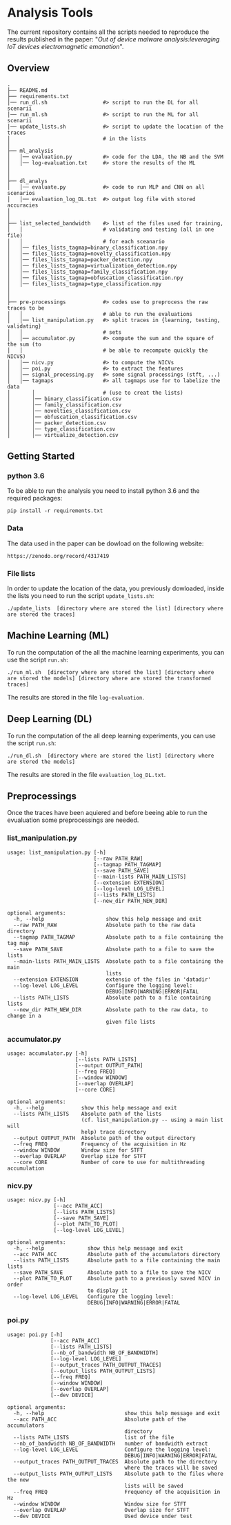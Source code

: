 # Analysis Tools

The current repository contains all the scripts needed to reproduce the results
published in the paper: "*Out of device malware analysis:leveraging IoT devices 
electromagnetic emanation*".

## Overview
```
.
├── README.md
├── requirements.txt
│── run_dl.sh                  #> script to run the DL for all scenarii
│── run_ml.sh                  #> script to run the ML for all scenarii
│── update_lists.sh            #> script to update the location of the traces 
│                              # in the lists 
│
├── ml_analysis
│   │── evaluation.py          #> code for the LDA, the NB and the SVM
│   │── log-evaluation.txt     #> store the results of the ML
│
│
├── dl_analys
│   │── evaluate.py            #> code to run MLP and CNN on all scenarios
│   │── evaluation_log_DL.txt  #> output log file with stored accuracies
│
│
├── list_selected_bandwidth    #> list of the files used for training, 
│   │                          # validating and testing (all in one file)
│   │                          # for each sceanario  
│   │── files_lists_tagmap=binary_classification.npy                              
│   │── files_lists_tagmap=novelty_classification.npy   
│   │── files_lists_tagmap=packer_detection.npy
│   │── files_lists_tagmap=virtualization_detection.npy
│   │── files_lists_tagmap=family_classification.npy 
│   │── files_lists_tagmap=obfuscation_classification.npy
│   │── files_lists_tagmap=type_classification.npy   
│
│
├── pre-processings            #> codes use to preprocess the raw traces to be 
│   │                          # able to run the evaluations
│   │── list_manipulation.py   #> split traces in {learning, testing, validating} 
│   │						   # sets 
│   │── accumulator.py         #> compute the sum and the square of the sum (to 
│   │                          # be able to recompute quickly the NICVS)  
│   │── nicv.py                #> to compute the NICVs
│   │── poi.py                 #> to extract the features
│   │── signal_processing.py   #> some signal processings (stft, ...)
│   │── tagmaps                #> all tagmaps use for to labelize the data 
│       │                      # (use to creat the lists)
│   	│── binary_classification.csv  
│   	│── family_classification.csv  
│   	│── novelties_classification.csv  
│   	│── obfuscation_classification.csv  
│   	│── packer_detection.csv  
│   	│── type_classification.csv  
│   	│── virtualize_detection.csv
```

## Getting Started
### python 3.6
To be able to run the analysis you need to install python 3.6 and the required 
packages:

```
pip install -r requirements.txt
```

### Data
The data used in the paper can be dowload on the following website:

```
https://zenodo.org/record/4317419
```

### File lists
In order to update the location of the data, you previously dowloaded, inside 
the lists you need to run the script ``update_lists.sh``:

```
./update_lists  [directory where are stored the list] [directory where are stored the traces]
```

## Machine Learning (ML)
To run the computation of the all the machine learning experiments, you can use
the script ``run.sh``:

```
./run_ml.sh  [directory where are stored the list] [directory where are stored the models] [directory where are stored the transformed traces]
```

The results are stored in the file ```log-evaluation```.


## Deep Learning (DL)
To run the computation of the all deep learning experiments, you can use
the script ``run.sh``:

```
./run_dl.sh  [directory where are stored the list] [directory where are stored the models]
```

The results are stored in the file ```evaluation_log_DL.txt```.

## Preprocessings
Once the traces have been aquiered and before beeing able to run the evualuation 
some preprocessings are needed. 
### list_manipulation.py
```
usage: list_manipulation.py [-h] 
                            [--raw PATH_RAW] 
                            [--tagmap PATH_TAGMAP] 
                            [--save PATH_SAVE] 
                            [--main-lists PATH_MAIN_LISTS] 
                            [--extension EXTENSION] 
                            [--log-level LOG_LEVEL] 
                            [--lists PATH_LISTS] 
                            [--new_dir PATH_NEW_DIR]

optional arguments:
  -h, --help                    show this help message and exit
  --raw PATH_RAW                Absolute path to the raw data directory
  --tagmap PATH_TAGMAP          Absolute path to a file containing the tag map
  --save PATH_SAVE              Absolute path to a file to save the lists
  --main-lists PATH_MAIN_LISTS  Absolute path to a file containing the main 
                                lists
  --extension EXTENSION         extensio of the files in 'datadir'
  --log-level LOG_LEVEL         Configure the logging level: 
                                DEBUG|INFO|WARNING|ERROR|FATAL
  --lists PATH_LISTS            Absolute path to a file containing lists
  --new_dir PATH_NEW_DIR        Absolute path to the raw data, to change in a 
                                given file lists
```

### accumulator.py
```
usage: accumulator.py [-h]
                      [--lists PATH_LISTS] 
                      [--output OUTPUT_PATH] 
                      [--freq FREQ] 
                      [--window WINDOW] 
                      [--overlap OVERLAP] 
                      [--core CORE]

optional arguments:
  -h, --help            show this help message and exit
  --lists PATH_LISTS    Absolute path of the lists 
                        (cf. list_manipulation.py -- using a main list will 
                        help) trace directory
  --output OUTPUT_PATH  Absolute path of the output directory
  --freq FREQ           Frequency of the acquisition in Hz
  --window WINDOW       Window size for STFT
  --overlap OVERLAP     Overlap size for STFT
  --core CORE           Number of core to use for multithreading accumulation

```

### nicv.py
```
usage: nicv.py [-h] 
               [--acc PATH_ACC] 
               [--lists PATH_LISTS] 
               [--save PATH_SAVE] 
               [--plot PATH_TO_PLOT] 
               [--log-level LOG_LEVEL]

optional arguments:
  -h, --help              show this help message and exit
  --acc PATH_ACC          Absolute path of the accumulators directory
  --lists PATH_LISTS      Absolute path to a file containing the main lists
  --save PATH_SAVE        Absolute path to a file to save the NICV
  --plot PATH_TO_PLOT     Absolute path to a previously saved NICV in order 
                          to display it
  --log-level LOG_LEVEL   Configure the logging level: 
                          DEBUG|INFO|WARNING|ERROR|FATAL
```

### poi.py
```
usage: poi.py [-h] 
              [--acc PATH_ACC] 
              [--lists PATH_LISTS]
              [--nb_of_bandwidth NB_OF_BANDWIDTH] 
              [--log-level LOG_LEVEL] 
              [--output_traces PATH_OUTPUT_TRACES] 
              [--output_lists PATH_OUTPUT_LISTS] 
              [--freq FREQ] 
              [--window WINDOW] 
              [--overlap OVERLAP] 
              [--dev DEVICE]

optional arguments:
  -h, --help                          show this help message and exit
  --acc PATH_ACC                      Absolute path of the accumulators 
                                      directory
  --lists PATH_LISTS                  list of the file
  --nb_of_bandwidth NB_OF_BANDWIDTH   number of bandwidth extract
  --log-level LOG_LEVEL               Configure the logging level: 
                                      DEBUG|INFO|WARNING|ERROR|FATAL
  --output_traces PATH_OUTPUT_TRACES  Absolute path to the directory 
                                      where the traces will be saved
  --output_lists PATH_OUTPUT_LISTS    Absolute path to the files where the new 
                                      lists will be saved
  --freq FREQ                         Frequency of the acquisition in Hz
  --window WINDOW                     Window size for STFT
  --overlap OVERLAP                   Overlap size for STFT
  --dev DEVICE                        Used device under test

```

























